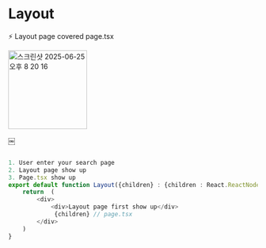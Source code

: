 # Layout

⚡️ Layout page covered page.tsx 


<img width="159" alt="스크린샷 2025-06-25 오후 8 20 16" src="https://github.com/user-attachments/assets/0fdea0bd-b9ab-43f7-8243-1cf3edcf28da" />

￼



``` typescript 

1. User enter your search page
2. Layout page show up
3. Page.tsx show up
export default function Layout({children} : {children : React.ReactNode}) {
    return  (
        <div>
            <div>Layout page first show up</div>
             {children} // page.tsx 
        </div>
    )
}

```
